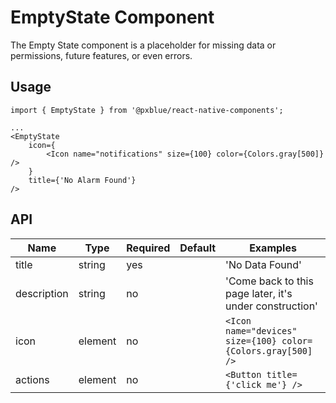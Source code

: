 # EmptyState Component

The Empty State component is a placeholder for missing data or permissions, future features, or even errors.

## Usage
```
import { EmptyState } from '@pxblue/react-native-components';

...
<EmptyState
    icon={
        <Icon name="notifications" size={100} color={Colors.gray[500]} />
    }
    title={'No Alarm Found'}
/>
```

## API

| Name        | Type     | Required | Default | Examples                                                        |
|-------------|----------|----------|---------|-----------------------------------------------------------------|
| title       | string   | yes      |         | 'No Data Found'                                                 |
| description | string   | no       |         | 'Come back to this page later, it's under construction'         |
| icon        | element  | no       |         | `<Icon name="devices" size={100} color={Colors.gray[500]  />`   |
| actions     | element  | no       |         | `<Button title={'click me'} />`                                 |

